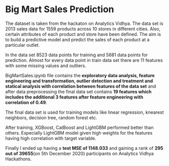 # Big Mart Sales Prediction

The dataset is taken from the hackaton on Analytics Vidhya. The data set is 2013 sales data for 1559 products across 10 stores in different cities. Also, certain attributes of each product and store have been defined. The aim is to build a predictive model and predict the sales of each product at a particular outlet.

In the data set 8523 data points for training and 5681 data points for prediction. Almost for every data point in train data set there are 11 features with some missing values and outliers.

BigMartSales.ipynb file contains the **exploratory data analysis, feature engineering and transformation, outlier detection and treatment and statical analysis with correlation between features of the data set** and after data preprocessing the final data set contains **19 features which includes the additional 3 features after feature engineering with correlation of 0.49**.

The final data set is used for training models like linear regression, knearest neighbors, decision tree, random forest etc.

After training, XGBoost, CatBoost and LightGBM performed better than others. Especially LightGBM model given high weights for the features having high correlation with target variable.

Finally I ended up having a **test MSE of 1148.033** and gaining a rank of **295 out of 39655**(on 5th December 2020) participants on Analytics Vidhya Hackathons.
